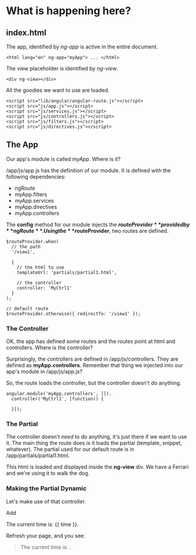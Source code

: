 # What is happening here?

## index.html

The app, identified by *ng-app* is active in the entire document.

    <html lang="en" ng-app="myApp"> ... </html>

The view placeholder is identified by *ng-view*.

    <div ng-view></div>

All the goodies we want to use are loaded.

    <script src="lib/angular/angular-route.js"></script>
    <script src="js/app.js"></script>
    <script src="js/services.js"></script>
    <script src="js/controllers.js"></script>
    <script src="js/filters.js"></script>
    <script src="js/directives.js"></script>

## The App

Our app's module is called *myApp*.  Where is it?

/app/js/app.js has the definition of our module.  It is defined with the following dependencies:

* ngRoute
* myApp.filters
* myApp.services
* myApp.directives
* myApp.controllers

The **config** method for our module injects the **$routeProvider** provided by **ngRoute**.  Using the **$routeProvider**, two routes are defined.

    $routeProvider.when(
      // the path
      '/view1', 

      {
        // the html to use
        templateUrl: 'partials/partial1.html',

        // the controller
        controller: 'MyCtrl1'
      }
    );

    // default route
    $routeProvider.otherwise({ redirectTo: '/view1' });

### The Controller

OK, the app has defined some routes and the routes point at html and controllers.  Where is the controller?

Surprisingly, the controllers are defined in /app/js/controllers.  They are defined as **myApp.controllers**.  Remember that thing we injected into our app's module in /app/js/app.js?

So, the route loads the controller, but the controller doesn't do anything.

    angular.module('myApp.controllers', []).
      controller('MyCtrl1', [function() {

      }]);

### The Partial

The controller doesn't *need* to do anything, it's just there if we want to use it.  The main thing the route does is it loads the partial (template, snippet, whatever).  The partial used for our default route is in /app/partials/partial1.html.

This html is loaded and displayed inside the **ng-view** div.  We have a Ferrari and we're using it to walk the dog.

### Making the Partial Dynamic

Let's make use of that controller.  

Add
    <p>The current time is: {{ time }}.</p>

Refresh your page, and you see:

> The current time is: .